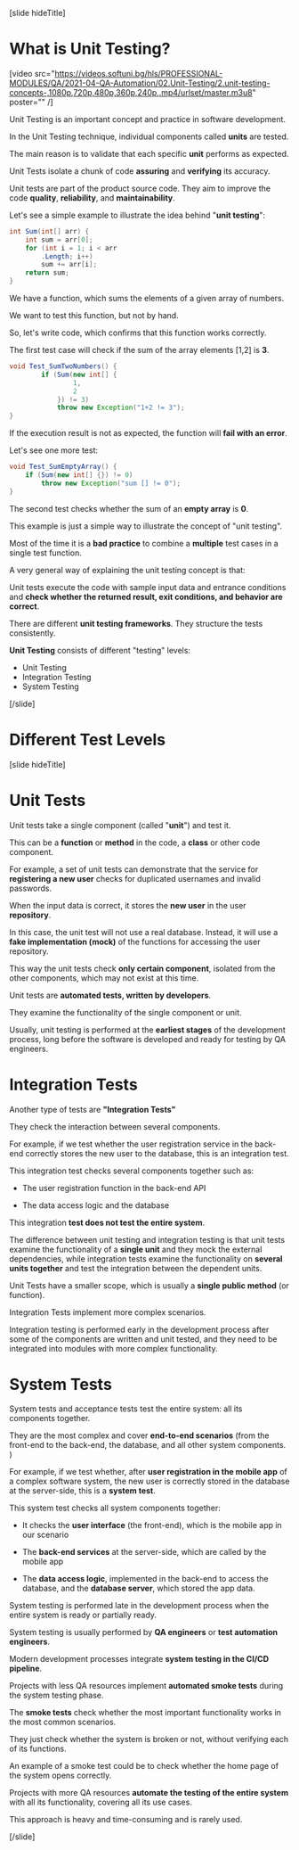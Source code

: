 [slide hideTitle]

# What is Unit Testing?

[video src="https://videos.softuni.bg/hls/PROFESSIONAL-MODULES/QA/2021-04-QA-Automation/02.Unit-Testing/2.unit-testing-concepts-,1080p,720p,480p,360p,240p,.mp4/urlset/master.m3u8" poster="" /]

Unit Testing is an important concept and practice in software development.

In the Unit Testing technique, individual components called **units** are tested.

The main reason is to validate that each specific **unit** performs as expected.

Unit Tests isolate a chunk of code **assuring** and **verifying** its accuracy.

Unit tests are part of the product source code. They aim to improve the code **quality**, **reliability**, and **maintainability**.

Let's see a simple example to illustrate the idea behind "**unit testing**":

```java
int Sum(int[] arr) {
    int sum = arr[0];
    for (int i = 1; i < arr
        .Length; i++)
        sum += arr[i];
    return sum;
}
```

We have a function, which sums the elements of a given array of numbers.

We want to test this function, but not by hand.

So, let's write code, which confirms that this function works correctly.

The first test case will check if the sum of the array elements \[1,2\] is **3**.

```java
void Test_SumTwoNumbers() {
        if (Sum(new int[] {
                1,
                2
            }) != 3)
            throw new Exception("1+2 != 3");
}

```

If the execution result is not as expected, the function will **fail with an error**.

Let's see one more test:

```java
void Test_SumEmptyArray() {
    if (Sum(new int[] {}) != 0)
        throw new Exception("sum [] != 0");
}

```

The second test checks whether the sum of an **empty array** is **0**.

This example is just a simple way to illustrate the concept of "unit testing".

Most of the time it is a **bad practice** to combine a **multiple** test cases in a single test function.

A very general way of explaining the unit testing concept is that:

Unit tests execute the code with sample input data and entrance conditions and **check whether the returned result, exit conditions, and behavior are correct**.

There are different **unit testing frameworks**. They structure the tests consistently.

**Unit Testing** consists of different "testing" levels:

- Unit Testing
- Integration Testing
- System Testing

[/slide]

# Different Test Levels

[slide hideTitle]

# Unit Tests

Unit tests take a single component (called "**unit**") and test it.

This can be a **function** or **method** in the code, a **class** or other code component.

For example, a set of unit tests can demonstrate that the service for **registering a new user** checks for duplicated usernames and invalid passwords.

When the input data is correct, it stores the **new user** in the user **repository**.

In this case, the unit test will not use a real database. Instead, it will use a **fake implementation (mock)** of the functions for accessing the user repository.

This way the unit tests check **only certain component**, isolated from the other components, which may not exist at this time.

Unit tests are **automated tests, written by developers**.

They examine the functionality of the single component or unit.

Usually, unit testing is performed at the **earliest stages** of the development process, long before the software is developed and ready for testing by QA engineers.

# Integration Tests

Another type of tests are **"Integration Tests"**

They check the interaction between several components.

For example, if we test whether the user registration service in the back-end correctly stores the new user to the database, this is an integration test.

This integration test checks several components together such as:

- The user registration function in the back-end API

- The data access logic and the database

This integration **test does not test the entire system**.

The difference between unit testing and integration testing is that unit tests examine the functionality of a **single unit** and they mock the external dependencies,
while integration tests examine the functionality on **several units together** and test the integration between the dependent units.

Unit Tests have a smaller scope, which is usually a **single public method** (or function).

Integration Tests implement more complex scenarios.

Integration testing is performed early in the development process after some of the components are written and unit tested, and they need to be integrated into modules with more complex functionality.


# System Tests

System tests and acceptance tests test the entire system: all its components together.

They are the most complex and cover **end-to-end scenarios** (from the front-end to the back-end, the database, and all other system components.
)

For example, if we test whether, after **user registration in the mobile app** of a complex software system, the new user is correctly stored in the database at the server-side, this is a **system test**.

This system test checks all system components together:

- It checks the **user interface** (the front-end), which is the mobile app in our scenario

- The **back-end services** at the server-side, which are called by the mobile app

- The **data access logic**, implemented in the back-end to access the database, and the **database server**, which stored the app data.

System testing is performed late in the development process when the entire system is ready or partially ready.

System testing is usually performed by **QA engineers** or **test automation engineers**.

Modern development processes integrate **system testing in the CI/CD pipeline**.

Projects with less QA resources implement **automated smoke tests** during the system testing phase.

The **smoke tests** check whether the most important functionality works in the most common scenarios.

They just check whether the system is broken or not, without verifying each of its functions.

An example of a smoke test could be to check whether the home page of the system opens correctly.

Projects with more QA resources **automate the testing of the entire system** with all its functionality, covering all its use cases.

This approach is heavy and time-consuming and is rarely used.





[/slide]